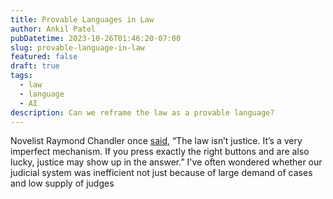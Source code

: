 ```yaml
---
title: Provable Languages in Law
author: Ankil Patel
pubDatetime: 2023-10-26T01:46:20-07:00
slug: provable-language-in-law
featured: false
draft: true
tags:
  - law
  - language
  - AI
description: Can we reframe the law as a provable language?
---
```


Novelist Raymond Chandler once [said](https://knowledge.wharton.upenn.edu/podcast/knowledge-at-wharton-podcast/dysfunctional-justice-whats-wrong-with-the-us-legal-system/), “The law isn’t justice. It’s a very imperfect mechanism. If you press exactly the right buttons and are also lucky, justice may show up in the answer.” I've often wondered whether our judicial system was inefficient not just because of large demand of cases and low supply of judges
